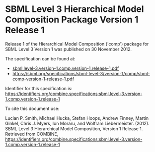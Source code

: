 # SBML Level 3 Hierarchical Model Composition Package Version 1 Release 1
Release 1 of the Hierarchical Model Composition ('comp') package for SBML Level 3 Version 1 was published on 30 November 2012. 

The specification can be found at:

* [sbml.level-3.version-1.comp.version-1.release-1.pdf](./files/sbml.level-3.version-1.comp.version-1.release-1.pdf)
* https://sbml.org/specifications/sbml-level-3/version-1/comp/sbml-comp-version-1-release-1.pdf

Identifier for this specification is: https://identifiers.org/combine.specifications:sbml.level-3.version-1.comp.version-1.release-1

To cite this document use:

Lucian P. Smith, Michael Hucka, Stefan Hoops, Andrew Finney, Martin Ginkel, Chris J. Myers, Ion Moraru, and Wolfram Liebermeister. (2012). SBML Level 3 Hierarchical Model Composition, Version 1 Release 1. Retrieved from COMBINE, https://identifiers.org/combine.specifications:sbml.level-3.version-1.comp.version-1.release-1